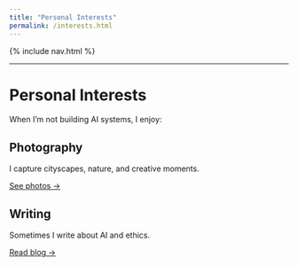 ```yaml
---
title: "Personal Interests"
permalink: /interests.html
---
```


<link rel="stylesheet" href="{{ '/assets/css/custom.css?v=8' | relative_url }}">
{% include nav.html %}

---

# Personal Interests

When I’m not building AI systems, I enjoy:

<!-- - Writing about AI, ethics, and more — see my [blog posts here](https://medium.com/).
- Photography — see more [here](https://www.flickr.com/people/203606562@N02/). -->

<div class="card-grid">
  <div class="card">
    <h2> Photography</h2>
    <p>I capture cityscapes, nature, and creative moments.</p>
    <a href="https://www.flickr.com/people/203606562@N02/">See photos →</a>
  </div>
  <div class="card">
    <h2> Writing</h2>
    <p>Sometimes I write about AI and ethics.</p>
    <a href="https://medium.com/)">Read blog →</a>
  </div>
</div>
